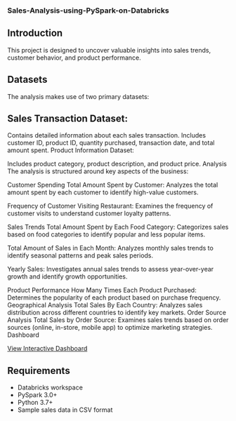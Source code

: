 ### Sales-Analysis-using-PySpark-on-Databricks
## Introduction
This project is designed to uncover valuable insights into sales trends, customer behavior, and product performance.

## Datasets
The analysis makes use of two primary datasets:

## Sales Transaction Dataset:

Contains detailed information about each sales transaction.
Includes customer ID, product ID, quantity purchased, transaction date, and total amount spent.
Product Information Dataset:

Includes product category, product description, and product price.
Analysis
The analysis is structured around key aspects of the business:

Customer Spending
Total Amount Spent by Customer: Analyzes the total amount spent by each customer to identify high-value customers.

Frequency of Customer Visiting Restaurant: Examines the frequency of customer visits to understand customer loyalty patterns.

Sales Trends
Total Amount Spent by Each Food Category: Categorizes sales based on food categories to identify popular and less popular items.

Total Amount of Sales in Each Month: Analyzes monthly sales trends to identify seasonal patterns and peak sales periods.

Yearly Sales: Investigates annual sales trends to assess year-over-year growth and identify growth opportunities.

Product Performance
How Many Times Each Product Purchased: Determines the popularity of each product based on purchase frequency.
Geographical Analysis
Total Sales By Each Country: Analyzes sales distribution across different countries to identify key markets.
Order Source Analysis
Total Sales by Order Source: Examines sales trends based on order sources (online, in-store, mobile app) to optimize marketing strategies.
Dashboard

[View Interactive Dashboard](https://databricks-prod-cloudfront.cloud.databricks.com/public/4027ec902e239c93eaaa8714f173bcfc/4026566508639073/3934584737389230/604712118645609/latest.html)

## Requirements
- Databricks workspace
- PySpark 3.0+
- Python 3.7+
- Sample sales data in CSV format


